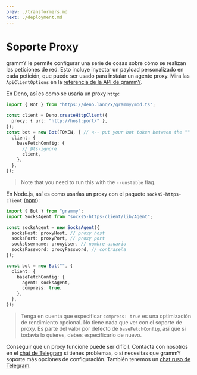 ```yaml
---
prev: ./transformers.md
next: ./deployment.md
---
```


# Soporte Proxy

grammY le permite configurar una serie de cosas sobre cómo se realizan las peticiones de red.
Esto incluye inyectar un payload personalizado en cada petición, que puede ser usado para instalar un agente proxy.
Mira las `ApiClientOptions` en la [referencia de la API de grammY](https://deno.land/x/grammy/mod.ts?s=ApiClientOptions).

En Deno, así es como se usaría un proxy `http`:

```ts
import { Bot } from "https://deno.land/x/grammy/mod.ts";

const client = Deno.createHttpClient({
  proxy: { url: "http://host:port/" },
});
const bot = new Bot(TOKEN, { // <-- put your bot token between the ""
  client: {
    baseFetchConfig: {
      // @ts-ignore
      client,
    },
  },
});
```

> Note that you need to run this with the `--unstable` flag.

En Node.js, así es como usarías un proxy con el paquete `socks5-https-client` ([npm](https://www.npmjs.com/package/socks5-https-client)):

```ts
import { Bot } from "grammy";
import SocksAgent from "socks5-https-client/lib/Agent";

const socksAgent = new SocksAgent({
  socksHost: proxyHost, // proxy host
  socksPort: proxyPort, // proxy port
  socksUsername: proxyUser, // nombre usuario
  socksPassword: proxyPassword, // contraseña
});

const bot = new Bot("", {
  client: {
    baseFetchConfig: {
      agent: socksAgent,
      compress: true,
    },
  },
});
```

> Tenga en cuenta que especificar `compress: true` es una optimización de rendimiento opcional.
> No tiene nada que ver con el soporte de proxy.
> Es parte del valor por defecto de `baseFetchConfig`, así que si todavía lo quieres, debes especificarlo de nuevo.

Conseguir que un proxy funcione puede ser difícil.
Contacta con nosotros en el [chat de Telegram](https://t.me/grammyjs) si tienes problemas, o si necesitas que grammY soporte más opciones de configuración.
También tenemos un [chat ruso de Telegram](https://t.me/grammyjs_ru).
